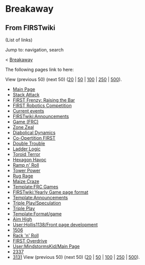 # Breakaway

## From FIRSTwiki

(List of links)

Jump to: navigation, search

< [Breakaway](/index.php?title=Breakaway&redirect=no "Breakaway")

The following pages link to here:

View (previous 50) (next 50) ([20](/index.php?title=Special:Whatlinkshere/Breakaway&limit=20&from=0 "Special:Whatlinkshere/Breakaway") | [50](/index.php?title=Special:Whatlinkshere/Breakaway&limit=50&from=0 "Special:Whatlinkshere/Breakaway") | [100](/index.php?title=Special:Whatlinkshere/Breakaway&limit=100&from=0 "Special:Whatlinkshere/Breakaway") | [250](/index.php?title=Special:Whatlinkshere/Breakaway&limit=250&from=0 "Special:Whatlinkshere/Breakaway") | [500](/index.php?title=Special:Whatlinkshere/Breakaway&limit=500&from=0 "Special:Whatlinkshere/Breakaway")).

- [Main Page](Main_Page "Main Page")
- [Stack Attack](Stack_Attack "Stack Attack")
- [FIRST Frenzy: Raising the Bar](FIRST_Frenzy:_Raising_the_Bar "FIRST Frenzy: Raising the Bar")
- [FIRST Robotics Competition](first-robotics-competition)
- [Current events](Current_events "Current events")
- [FIRSTwiki:Announcements](FIRSTwiki:Announcements "FIRSTwiki:Announcements")
- [Game (FRC)](Game_%28FRC%29 "Game \(FRC\)")
- [Zone Zeal](Zone_Zeal "Zone Zeal")
- [Diabolical Dynamics](Diabolical_Dynamics "Diabolical Dynamics")
- [Co-Opertition FIRST](Co-Opertition_FIRST "Co-Opertition FIRST")
- [Double Trouble](Double_Trouble "Double Trouble")
- [Ladder Logic](Ladder_Logic "Ladder Logic")
- [Toroid Terror](Toroid_Terror "Toroid Terror")
- [Hexagon Havoc](Hexagon_Havoc "Hexagon Havoc")
- [Ramp n' Roll](Ramp_n%27_Roll "Ramp n' Roll")
- [Tower Power](Tower_Power "Tower Power")
- [Rug Rage](Rug_Rage "Rug Rage")
- [Maize Craze](Maize_Craze "Maize Craze")
- [Template:FRC Games](Template:FRC_Games "Template:FRC Games")
- [FIRSTwiki:Yearly Game page format](FIRSTwiki:Yearly_Game_page_format "FIRSTwiki:Yearly Game page format")
- [Template:Announcements](Template:Announcements "Template:Announcements")
- [Triple Play/Speculation](Triple_Play/Speculation "Triple Play/Speculation")
- [Triple Play](triple-play)
- [Template:Format/game](Template:Format/game "Template:Format/game")
- [Aim High](aim-high)
- [User:Hollis1138/Front page development](User:Hollis1138/Front_page_development "User:Hollis1138/Front page development")
- [1506](1506 "1506")
- [Rack 'n' Roll](Rack_%27n%27_Roll "Rack 'n' Roll")
- [FIRST Overdrive](FIRST_Overdrive "FIRST Overdrive")
- [User:MindstormsKid/Main Page](User:MindstormsKid/Main_Page "User:MindstormsKid/Main Page")
- [2337](2337 "2337")
- [3131](3131 "3131") View (previous 50) (next 50) ([20](/index.php?title=Special:Whatlinkshere/Breakaway&limit=20&from=0 "Special:Whatlinkshere/Breakaway") | [50](/index.php?title=Special:Whatlinkshere/Breakaway&limit=50&from=0 "Special:Whatlinkshere/Breakaway") | [100](/index.php?title=Special:Whatlinkshere/Breakaway&limit=100&from=0 "Special:Whatlinkshere/Breakaway") | [250](/index.php?title=Special:Whatlinkshere/Breakaway&limit=250&from=0 "Special:Whatlinkshere/Breakaway") | [500](/index.php?title=Special:Whatlinkshere/Breakaway&limit=500&from=0 "Special:Whatlinkshere/Breakaway")).
